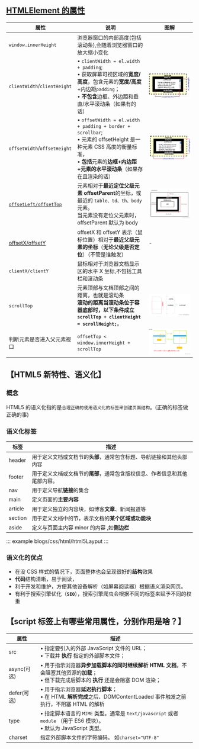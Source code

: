 <!--
 * @Description:
 * @Date: 2024-10-11 18:10:58
 * @LastEditTime: 2024-11-05 13:58:21
-->

## [HTMLElement 的属性](https://blog.csdn.net/lph159/article/details/142134594)

| 属性                                                                                  | 说明                                                                                                                                                                                            | 图解                                    |
| ------------------------------------------------------------------------------------- | ----------------------------------------------------------------------------------------------------------------------------------------------------------------------------------------------- | --------------------------------------- |
| `window.innerHeight`                                                                  | 浏览器窗口的内部高度(包括滚动条),会随着浏览器窗口的放大缩小变化                                                                                                                                 |                                         |
| `clientWidth`/`clientHeight`                                                          | • `clientWidth = el.width + padding`;<br/>• 获取屏幕可视区域的**宽度/高度**，包含元素的**宽度/高度**+内边距`padding`；<br/>• **不包含**边框、外边距和垂直/水平滚动条（如果有的话）              | ![clientHeight](./img/clientHeight.png) |
| `offsetWidth`/`offsetHeight`                                                          | • `offsetWidth = el.width + padding + border + scrollbar`;<br/>• 元素的 offsetHeight 是一种元素 CSS 高度的衡量标准，<br/>• **包括**元素的**边框+内边距+元素的水平滚动条**（如果存在且渲染的话） | ![offsetHeight](./img/offsetHeight.png) |
| [`offsetLeft/offsetTop`](https://blog.csdn.net/qq_42816270/article/details/138028929) | 元素相对于**最近定位父级元素 offsetParent**的坐标，或最近的 `table、td、th、body`元素。<br/>当元素没有定位父元素时，offsetParent 默认为 body                                                    | ![offsetTop](./img/offsetTop.png)       |
| [offsetX/offsetY](https://blog.csdn.net/eleanor_wong/article/details/90550056)        | offsetX 和 offsetY 表示（鼠标位置）相对于**最近父级元素的坐标**（**无论父级是否定位**）（不管是谁触发）                                                                                         | -                                       |
| `clientX/clientY `                                                                    | 鼠标相对于浏览器文档显示区的水平 X 坐标,不包括工具栏和滚动条                                                                                                                                    |
| `scrollTop`                                                                           | 元素顶部与文档顶部之间的距离，也就是滚动条<br/>**滚动的距离当滚动条位于容器底部时，以下条件成立`scrollTop + clientHeight  = scrollHeight;`**。                                                  | ![alt text](./img/scrollTop.png)        |
| 判断元素是否进入父元素视口                                                            | `offsetTop < window.innerHeight + scrollTop`                                                                                                                                                    | ![alt text](./img/image.png)            |

## 【HTML5 新特性、语义化】

### 概念

HTML5 的语义化指的是`合理正确的使用语义化的标签来创建页面结构`。(正确的标签做正确的事)

### 语义化标签

| 标签    | 描述                                                                       |
| ------- | -------------------------------------------------------------------------- |
| header  | 用于定义文档或文档节的**头部**，通常包含标题、导航链接和其他头部内容       |
| footer  | 用于定义文档或文档节的**尾部**，通常包含版权信息、作者信息和其他尾部内容。 |
| nav     | 用于定义导航**链接**的集合                                                 |
| main    | 定义页面的**主要内容**                                                     |
| article | 用于定义独立的内容块，如博客**文章**、新闻报道等                           |
| section | 用于定义文档中的节，表示文档的**某个区域或功能块**                         |
| aside   | 定义与页面主内容 minor 的内容 ,如**侧边栏**                                |

::: example
blogs/css/html/html5Layput
:::

### 语义化的优点

- 在没 CSS 样式的情况下，页面整体也会呈现很好的**结构**效果
- **代码**结构清晰，易于阅读，
- 利于开发和维护，方便其他设备解析（如屏幕阅读器）根据语义渲染网页。
- 有利于搜索引擎优化（**`SEO`**），搜索引擎爬虫会根据不同的标签来赋予不同的权重

## 【script 标签上有哪些常⽤属性，分别作⽤是啥？】

| 属性        | 描述                                                                                                                                           |
| ----------- | ---------------------------------------------------------------------------------------------------------------------------------------------- |
| src         | • 指定要引⼊的外部 JavaScript ⽂件的 URL；<br/>• 下载并 **执⾏** 指定的外部脚本⽂件；                                                          |
| async(可选) | • ⽤于指⽰浏览器**异步加载脚本的同时继续解析 HTML ⽂档**，不会阻塞其他资源的**加载**；<br/>• 但下载完成后脚本的 **执⾏** 还是会阻塞 DOM 渲染； |
| defer(可选) | • ⽤于指⽰浏览器**延迟执⾏脚本**；<br/>• 在 HTML **解析完成**之后、DOMContentLoaded 事件触发之前执⾏，不阻塞 HTML 的解析                       |
| type        | • 指定脚本语⾔的 `MIME` 类型。通常是 `text/javascript` 或者 `module` （⽤于 ES6 模块）。<br/>• 默认为 JavaScript 类型。                        |
| charset     | 指定外部脚本⽂件的字符编码。 如`charset="UTF-8"`                                                                                               |

